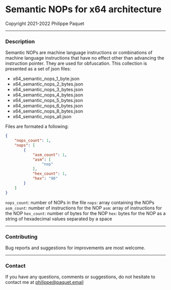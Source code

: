# Semantic NOPs for x64 architecture
Copyright 2021-2022 Philippe Paquet

---

### Description

Semantic NOPs are machine language instructions or combinations of machine language instructions that have no effect other than advancing the instruction pointer. They are used for obfuscation. This collection is presented as a set of json files:
- x64_semantic_nops_1_byte.json
- x64_semantic_nops_2_bytes.json
- x64_semantic_nops_3_bytes.json
- x64_semantic_nops_4_bytes.json
- x64_semantic_nops_5_bytes.json
- x64_semantic_nops_6_bytes.json
- x64_semantic_nops_8_bytes.json
- x64_semantic_nops_all.json

Files are formated a following:
```json
{
    "nops_count": 1,
    "nops": [
        {
            "asm_count": 1,
            "asm": [
                "nop"
            ],
            "hex_count": 1,
            "hex": "90"
        }
    ]
}
```

`nops_count`: number of NOPs in the file
`nops`: array containing the NOPs
`asm_count`: number of instructions for the NOP
`asm`: array of instructions for the NOP
`hex_count`: number of bytes for the NOP
`hex`: bytes for the NOP as a string of hexadecimal values separated by a space

---

### Contributing

Bug reports and suggestions for improvements are most welcome.

---

### Contact

If you have any questions, comments or suggestions, do not hesitate to contact me at philippe@paquet.email
